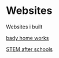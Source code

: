 # Websites
Websites i built

[bady home works](https://www.badyhomeworks.com/)

[STEM after schools](https://www.stemafterschools.info/)


[](https://www.roblox.com/games/13634201771/BOOGA-BOOGA-OVERHEAL)


[](https://www.roblox.com/games/4584230268/Mist)





